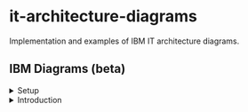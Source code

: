 # it-architecture-diagrams
Implementation and examples of IBM IT architecture diagrams.

## IBM Diagrams (beta)

<details><summary>Setup</summary>
<details><summary>Mac</summary>
<p>
To access and start the latest IBM pre-release diagrams.net application binary for Mac: 
   
1. Download the [zip](https://github.com/IBM/it-architecture-diagrams/releases).
2. Extract and open the application binary. 
3. When you run the first time Mac will ask about security:
    * Go to **System Preferences**.
    * Select **Security & Privacy**.
    * Click on **Open Anyway** for this app.
4. After opening the application binary click on "+ More Shapes" in the bottom left panel.
5. Select IBM and click Apply to finish.
6. IBM Sidebars are now available:
    * IBM Icons (active icons)
    * IBM Shapes (basic shapes)
    * IBM Cloud (cloud shapes)
    * IBM Core (core shapes)
    * IBM Industry (industry shapes)
    * IBM Helpers (helper sets)
    * IBM Starters (starter sets)
</p>
</details>
   
<details><summary>Windows</summary>
</details>

</details>

<details><summary>Introduction</summary>
<details><summary>IBM Color Palette</summary>
<p>
When any IBM sidebar is first selected the menu bar turns blue and the Format Panel is configured with [IBM Color Palette] (https://www.ibm.com/design/language/color/) .
</p>
<p>
Three colors in each color family are available for use with IBM Diagrams:
* Light Fill (swatch 10)
* Medium Line (swatch 50 or 60)
* Dark Line (swatch 70 or 80)
   
The following colors are also available for use with IBM Diagrams:
* White
* Black
* Transparent

The Color Schemes at the top of the Format Panel is the preferred method of using the IBM Color Palette
</p>
</details>
<details><summary>IBM Plex Fonts</summary>
<p>
When any IBM sidebar is first selected the menu bar turns blue and the Format Panel is configured with [IBM Plex Fonts] (https://www.ibm.com/plex/).
</p> 
</details>
